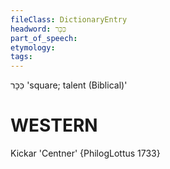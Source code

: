 ```yaml
---
fileClass: DictionaryEntry
headword: כִּכָּר
part_of_speech: 
etymology: 
tags: 
---
```

כִּכָּר
'square; talent (Biblical)'

WESTERN
========

Kickar 'Centner' {PhilogLottus 1733}
